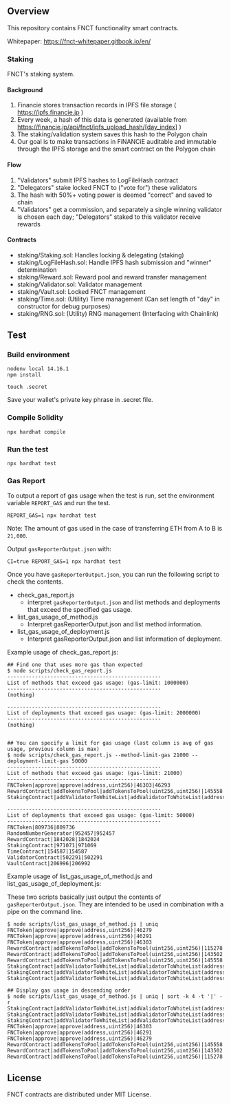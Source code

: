 ## Overview

This repository contains FNCT functionality smart contracts.

Whitepaper: https://fnct-whitepaper.gitbook.io/en/

### Staking

FNCT's staking system.

#### Background
1) Financie stores transaction records in IPFS file storage ( https://ipfs.financie.jp )
2) Every week, a hash of this data is generated (available from https://financie.jp/api/fnct/ipfs_upload_hash/[day_index] )
3) The staking/validation system saves this hash to the Polygon chain
4) Our goal is to make transactions in FiNANCiE auditable and immutable through the IPFS storage and the smart contract on the Polygon chain

#### Flow
1) "Validators" submit IPFS hashes to LogFileHash contract
2) "Delegators" stake locked FNCT to ("vote for") these validators
3) The hash with 50%+ voting power is deemed "correct" and saved to chain
4) "Validators" get a commission, and separately a single winning validator is chosen each day;
"Delegators" staked to this validator receive rewards

#### Contracts
- staking/Staking.sol: Handles locking & delegating (staking)
- staking/LogFileHash.sol: Handle IPFS hash submission and "winner" determination
- staking/Reward.sol: Reward pool and reward transfer management
- staking/Validator.sol: Validator management
- staking/Vault.sol: Locked FNCT management
- staking/Time.sol: (Utility) Time management (Can set length of "day" in constructor for debug purposes)
- staking/RNG.sol: (Utility) RNG management (Interfacing with Chainlink)

## Test

### Build environment
```shell
nodenv local 14.16.1
npm install
```

```shell
touch .secret
```

Save your wallet's private key phrase in .secret file.

### Compile Solidity
```
npx hardhat compile
```

### Run the test
```
npx hardhat test
```

### Gas Report

To output a report of gas usage when the test is run, set the environment variable `REPORT_GAS` and run the test.

```shell
REPORT_GAS=1 npx hardhat test
```

Note: The amount of gas used in the case of transferring ETH from A to B is `21,000`.

Output `gasReporterOutput.json` with:

```shell
CI=true REPORT_GAS=1 npx hardhat test
```

Once you have ``gasReporterOutput.json``, you can run the following script to check the contents.

 * check_gas_report.js
   * interpret ``gasReporterOutput.json`` and list methods and deployments that exceed the specified gas usage.
 * list_gas_usage_of_method.js
   * Interpret gasReporterOutput.json and list method information.
 * list_gas_usage_of_deployment.js
   * Interpret gasReporterOutput.json and list information of deployment.

Example usage of check_gas_report.js:

```shell
## Find one that uses more gas than expected
$ node scripts/check_gas_report.js
--------------------------------------------------
List of methods that exceed gas usage: (gas-limit: 1000000)
--------------------------------------------------
(nothing)

--------------------------------------------------
List of deployments that exceed gas usage: (gas-limit: 2000000)
--------------------------------------------------
(nothing)


## You can specify a limit for gas usage (last column is avg of gas usage, previous column is max)
$ node scripts/check_gas_report.js --method-limit-gas 21000 --deployment-limit-gas 50000
--------------------------------------------------
List of methods that exceed gas usage: (gas-limit: 21000)
--------------------------------------------------
FNCToken|approve|approve(address,uint256)|46303|46293
RewardContract|addTokensToPool|addTokensToPool(uint256,uint256)|145558|134779
StakingContract|addValidatorToWhiteList|addValidatorToWhiteList(address)|90473|80060

--------------------------------------------------
List of deployments that exceed gas usage: (gas-limit: 50000)
--------------------------------------------------
FNCToken|809736|809736
RandomNumberGenerator|952457|952457
RewardContract|1842028|1842024
StakingContract|971071|971069
TimeContract|154587|154587
ValidatorContract|502291|502291
VaultContract|206996|206992
```

Example usage of list_gas_usage_of_method.js and list_gas_usage_of_deployment.js:

These two scripts basically just output the contents of `gasReporterOutput.json`.
They are intended to be used in combination with a pipe on the command line.

```shell
$ node scripts/list_gas_usage_of_method.js | uniq
FNCToken|approve|approve(address,uint256)|46279
FNCToken|approve|approve(address,uint256)|46291
FNCToken|approve|approve(address,uint256)|46303
RewardContract|addTokensToPool|addTokensToPool(uint256,uint256)|115278
RewardContract|addTokensToPool|addTokensToPool(uint256,uint256)|143502
RewardContract|addTokensToPool|addTokensToPool(uint256,uint256)|145558
StakingContract|addValidatorToWhiteList|addValidatorToWhiteList(address)|73361
StakingContract|addValidatorToWhiteList|addValidatorToWhiteList(address)|73373
StakingContract|addValidatorToWhiteList|addValidatorToWhiteList(address)|90473

## Display gas usage in descending order
$ node scripts/list_gas_usage_of_method.js | uniq | sort -k 4 -t '|' -r
StakingContract|addValidatorToWhiteList|addValidatorToWhiteList(address)|90473
StakingContract|addValidatorToWhiteList|addValidatorToWhiteList(address)|73373
StakingContract|addValidatorToWhiteList|addValidatorToWhiteList(address)|73361
FNCToken|approve|approve(address,uint256)|46303
FNCToken|approve|approve(address,uint256)|46291
FNCToken|approve|approve(address,uint256)|46279
RewardContract|addTokensToPool|addTokensToPool(uint256,uint256)|145558
RewardContract|addTokensToPool|addTokensToPool(uint256,uint256)|143502
RewardContract|addTokensToPool|addTokensToPool(uint256,uint256)|115278
```

## License

FNCT contracts are distributed under MIT License.